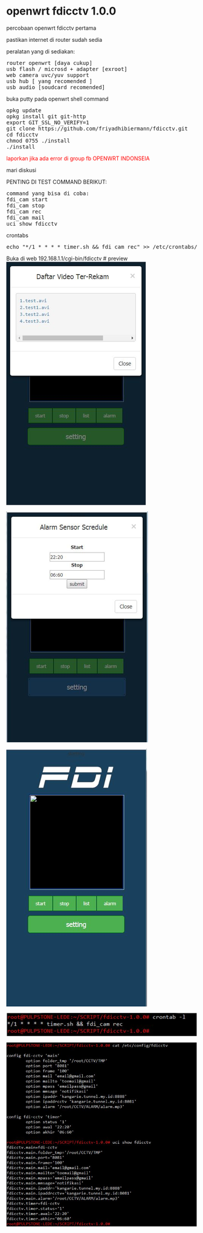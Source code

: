 # openwrt fdicctv 1.0.0
<p>percobaan openwrt fdicctv pertama</p>

<p>pastikan internet di router sudah sedia</p>
<p>peralatan yang di sediakan:</p>
<pre>
router openwrt [daya cukup]
usb flash / microsd + adapter [exroot]
web camera uvc/yuv support
usb hub [ yang recomended ]
usb audio [soudcard recomended]
</pre>

<p>buka putty pada openwrt shell command</p>
<pre>
opkg update
opkg install git git-http
export GIT_SSL_NO_VERIFY=1
git clone https://github.com/friyadhibiermann/fdicctv.git
cd fdicctv
chmod 0755 ./install
./install
</pre>

<p style="color:red;">laporkan jika ada error di group fb OPENWRT INDONSEIA</p>
<p>mari diskusi</p>
<p>PENTING DI TEST COMMAND BERIKUT:</p>
<pre>
command yang bisa di coba: 
fdi_cam start
fdi_cam stop
fdi_cam rec
fdi_cam mail
uci show fdicctv
</pre>
<p>crontabs</p>
<pre>
echo "*/1 * * * * timer.sh && fdi_cam rec" >> /etc/crontabs/root
</pre>
Buka di web
<a>192.168.1.1/cgi-bin/fdicctv</a>
# preview
<img src="list.JPG"></p>
<img src="setting.JPG"></p>
<img src="view.JPG"></p>
<img src="cron.JPG"></p>
<img src="config.JPG"></p>
